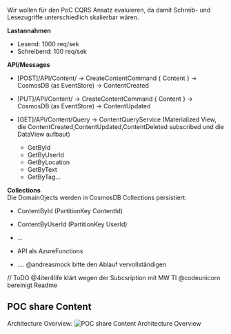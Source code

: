 Wir wollen für den PoC CQRS Ansatz evaluieren, da damit Schreib- und Lesezugriffe unterschiedlich skalierbar wären. 

**Lastannahmen**
- Lesend: 1000 req/sek
- Schreibend: 100 req/sek

**API/Messages** 
- [POST]/API/Content/ -> CreateContentCommand { Content } -> CosmosDB (as EventStore) -> ContentCreated
- [PUT]/API/Content/ -> CreateContentCommand { Content } -> CosmosDB (as EventStore) -> ContentUpdated

- [GET]/API/Content/Query -> ContentQueryService (Materialized View, die ContentCreated,ContentUpdated,ContentDeleted subscribed und die DataView aufbaut)
  - GetById
  - GetByUserId
  - GetByLocation
  - GetByText
  - GetByTag...

**Collections**  
Die DomainOjects werden in CosmosDB Collections persistiert:
- ContentById (PartitionKey ContentId)
- ContentByUserId (PartitionKey UserId)
- ...

- API als AzureFunctions 
- .... @andreasmock bitte den Ablauf vervollständigen

// ToDO
@4iter4life klärt wegen der Subcsription mit MW TI
@codeunicorn bereinigt Readme

## POC share Content

Architecture Overview:
![POC share Content Architecture Overview](../images/poc-content.png)
